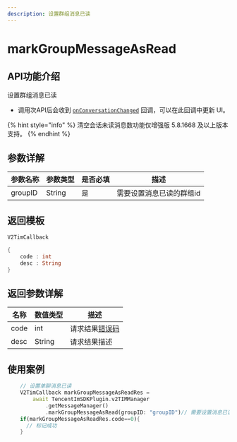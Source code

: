 ```yaml
---
description: 设置群组消息已读
---
```


# markGroupMessageAsRead

## API功能介绍

设置群组消息已读

* 调用次API后会收到 [`onConversationChanged`](../callbacks/onconversationchangedcallback.md) 回调，可以在此回调中更新 UI。

{% hint style="info" %}
清空会话未读消息数功能仅增强版 5.8.1668 及以上版本支持。
{% endhint %}

## 参数详解

| 参数名称    | 参数类型   | 是否必填 | 描述            |
| ------- | ------ | ---- | ------------- |
| groupID | String | 是    | 需要设置消息已读的群组id |

## 返回模板

```dart
V2TimCallback

{
    code : int
    desc : String
}
```

## 返回参数详解

| 名称   | 数值类型   | 描述                                                             |
| ---- | ------ | -------------------------------------------------------------- |
| code | int    | 请求结果[错误码](https://cloud.tencent.com/document/product/269/1671) |
| desc | String | 请求结果描述                                                         |

## 使用案例  &#x20;

```dart
    // 设置单聊消息已读
    V2TimCallback markGroupMessageAsReadRes =
        await TencentImSDKPlugin.v2TIMManager
            .getMessageManager()
            .markGroupMessageAsRead(groupID: "groupID")// 需要设置消息已读的群组id
    if(markGroupMessageAsReadRes.code==0){
      // 标记成功
    }
```
